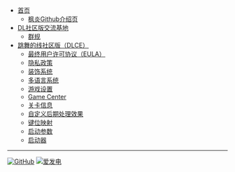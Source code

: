 
  * [首页](/home)
    * [枫炎Github介绍页](/home/github-page)
  * [DL社区版交流基地](dlce-group)
    * [群规](dlce-group/rules.md)
  * [跳舞的线社区版（DLCE）](dlce)
    * [最终用户许可协议（EULA）](dlce/eula.md)
    * [隐私政策](dlce/privacy.md)
    * [装饰系统](dlce/character.md)
    * [多语言系统](dlce/localization.md)
    * [游戏设置](dlce/game-settings.md)
    * [Game Center](dlce/game-center.md)
    * [关卡信息](dlce/level_information.md)
    * [自定义后期处理效果](dlce/custom_post_processing.md)
    * [键位映射](dlce/key_mapping.md)
    * [启动参数](dlce/commands.md)
    * [启动器](dlce/game_launcher.md)

--------------
[![GitHub](https://img.shields.io/badge/dynamic/json?url=https%3A%2F%2Fapi.swo.moe%2Fstats%2Fgithub%2FAaron8052&query=count&color=181717&label=GitHub&labelColor=282c34&logo=github&suffix=+follows&cacheSeconds=3600)](https://github.com/Aaron8052)
[![爱发电](https://img.shields.io/badge/dynamic/json?url=https%3A%2F%2Fapi.swo.moe%2Fstats%2Fafdian%2FfengyanDL&query=count&color=282c34&label=%E7%88%B1%E5%8F%91%E7%94%B5&labelColor=946ce6&suffix=+%E5%8F%91%E7%94%B5%E4%BA%BA%E6%AC%A1+%2F+%E6%9C%88&cacheSeconds=3600)](https://afdian.net/@fengyanDL)
